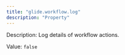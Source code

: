 ```yaml
---
title: "glide.workflow.log"
description: "Property"
---
```


Description: Log details of workflow actions.

Value: `false`